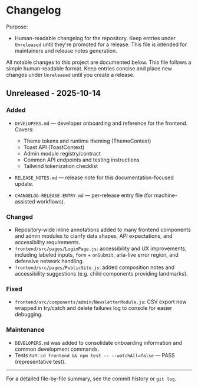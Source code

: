 # Changelog

Purpose:
- Human-readable changelog for the repository. Keep entries under `Unreleased`
  until they're promoted for a release. This file is intended for maintainers
  and release notes generation.

All notable changes to this project are documented below. This file follows a
simple human-readable format. Keep entries concise and place new changes under
`Unreleased` until you create a release.

## Unreleased - 2025-10-14

### Added
- `DEVELOPERS.md` — developer onboarding and reference for the frontend. Covers:
  - Theme tokens and runtime theming (ThemeContext)
  - Toast API (ToastContext)
  - Admin module registry/contract
  - Common API endpoints and testing instructions
  - Tailwind tokenization checklist

- `RELEASE_NOTES.md` — release note for this documentation-focused update.
- `CHANGELOG-RELEASE-ENTRY.md` — per-release entry file (for machine-assisted workflows).

### Changed
- Repository-wide inline annotations added to many frontend components and
  admin modules to clarify data shapes, API expectations, and accessibility
  requirements.
- `frontend/src/pages/LoginPage.js`: accessibility and UX improvements, including
  labeled inputs, `form` + `onSubmit`, aria-live error region, and defensive
  network handling.
- `frontend/src/pages/PublicSite.js`: added composition notes and accessibility
  suggestions (e.g. child components providing landmarks).

### Fixed
- `frontend/src/components/admin/NewsletterModule.js`: CSV export now wrapped
  in try/catch and delete failures log to console for easier debugging.

### Maintenance
- `DEVELOPERS.md` was added to consolidate onboarding information and common
  development commands.
- Tests run: `cd frontend && npm test -- --watchAll=false` — PASS (representative test).

---

For a detailed file-by-file summary, see the commit history or `git log`.
